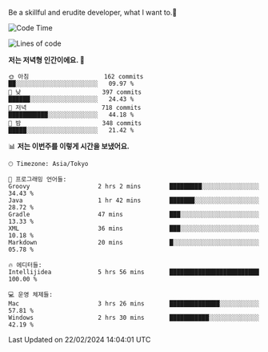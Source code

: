 Be a skillful and erudite developer, what I want to.👶

<!--START_SECTION:waka-->
![Code Time](http://img.shields.io/badge/Code%20Time-440%20hrs%206%20mins-blue)

![Lines of code](https://img.shields.io/badge/%EC%A0%80%EB%8A%94%20%EC%97%AC%ED%83%9C%EA%B9%8C%EC%A7%80%20-756.5%20thousand%20%EC%A4%84%EC%9D%98%20%EC%BD%94%EB%93%9C%EB%A5%BC%20%EC%9E%91%EC%84%B1%ED%96%88%EC%96%B4%EC%9A%94.-blue)

**저는 저녁형 인간이에요. 🦉** 

```text
🌞 아침                     162 commits         ██░░░░░░░░░░░░░░░░░░░░░░░   09.97 % 
🌆 낮　                     397 commits         ██████░░░░░░░░░░░░░░░░░░░   24.43 % 
🌃 저녁                     718 commits         ███████████░░░░░░░░░░░░░░   44.18 % 
🌙 밤　                     348 commits         █████░░░░░░░░░░░░░░░░░░░░   21.42 % 
```


📊 **저는 이번주를 이렇게 시간을 보냈어요.** 

```text
🕑︎ Timezone: Asia/Tokyo

💬 프로그래밍 언어들: 
Groovy                   2 hrs 2 mins        █████████░░░░░░░░░░░░░░░░   34.43 % 
Java                     1 hr 42 mins        ███████░░░░░░░░░░░░░░░░░░   28.72 % 
Gradle                   47 mins             ███░░░░░░░░░░░░░░░░░░░░░░   13.33 % 
XML                      36 mins             ███░░░░░░░░░░░░░░░░░░░░░░   10.18 % 
Markdown                 20 mins             █░░░░░░░░░░░░░░░░░░░░░░░░   05.78 % 

🔥 에디터들: 
Intellijidea             5 hrs 56 mins       █████████████████████████   100.00 % 

💻 운영 체제들: 
Mac                      3 hrs 26 mins       ██████████████░░░░░░░░░░░   57.81 % 
Windows                  2 hrs 30 mins       ███████████░░░░░░░░░░░░░░   42.19 % 
```


 Last Updated on 22/02/2024 14:04:01 UTC
<!--END_SECTION:waka-->
